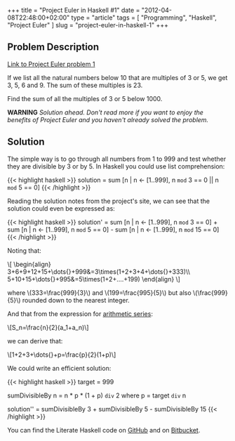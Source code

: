 +++
title      = "Project Euler in Haskell #1"
date       = "2012-04-08T22:48:00+02:00"
type       = "article"
tags       = [ "Programming", "Haskell", "Project Euler" ]
slug       = "project-euler-in-haskell-1"
+++

## Problem Description
[Link to Project Euler problem 1](http://projecteuler.net/problem=1)

If we list all the natural numbers below 10 that are multiples of 3 or 5,
we get 3, 5, 6 and 9. The sum of these multiples is 23.

Find the sum of all the multiples of 3 or 5 below 1000.

__WARNING__
_Solution ahead. Don't read more if you want to enjoy the benefits of
Project Euler and you haven't already solved the problem._

<!--more-->
## Solution
The simple way is to go through all numbers from 1 to 999 and test whether
they are divisible by 3 or by 5. In Haskell you could use list comprehension:

{{< highlight haskell >}}
solution  =  sum [n | n <- [1..999], n `mod` 3 == 0 || n `mod` 5 == 0]
{{< /highlight >}}

Reading the solution notes from the project's site, we can see that the solution
could even be expressed as:

{{< highlight haskell >}}
solution'  =  sum [n | n <- [1..999], n `mod` 3 == 0]  +
              sum [n | n <- [1..999], n `mod` 5 == 0]  -
              sum [n | n <- [1..999], n `mod` 15 == 0]
{{< /highlight >}}

Noting that:

<div>
\[
\begin{align}
3+6+9+12+15+\dots{}+999&=3\times(1+2+3+4+\dots{}+333)\\
5+10+15+\dots{}+995&=5\times(1+2+....+199)
\end{align}
\]
</div>

where \\(333=\frac{999}{3}\\) and \\(199=\frac{995}{5}\\) but also \\(\frac{999}{5}\\)
rounded down to the nearest integer.

And that from the expression for
[arithmetic series](http://en.wikipedia.org/w/index.php?title=Arithmetic_progression&oldid=485252595):

<div>
\[S_n=\frac{n}{2}(a_1+a_n)\]
</div>

we can derive that:

<div>
\[1+2+3+\dots{}+p=\frac{p}{2}(1+p)\]
</div>

We could write an efficient solution:

{{< highlight haskell >}}
target = 999

sumDivisibleBy n = n * p * (1 + p) `div` 2
    where
      p = target `div` n

solution'' = sumDivisibleBy 3 + sumDivisibleBy 5 - sumDivisibleBy 15
{{< /highlight >}}

You can find the Literate Haskell code on [GitHub](https://github.com/maurotrb/mt-euler)
and on [Bitbucket](https://bitbucket.org/maurotrb/mt-euler).
